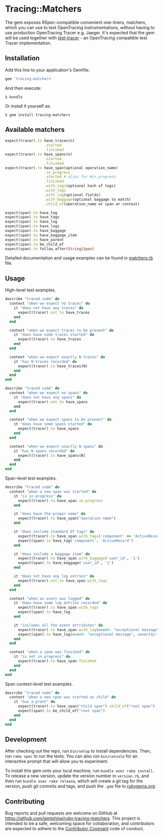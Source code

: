 # Tracing::Matchers

The gem exposes RSpec-compatible convenient one-liners, matchers, which you can use to test OpenTracing instrumentations, without having to use production OpenTracing Tracer e.g. Jaeger. It's expected that the gem will be used together with [test-tracer](https://github.com/iaintshine/ruby-test-tracer) - an OpenTracing compatible test Tracer implementation.

## Installation

Add this line to your application's Gemfile:

```ruby
gem 'tracing-matchers'
```

And then execute:

    $ bundle

Or install it yourself as:

    $ gem install tracing-matchers

## Available matchers

```ruby
expect(tracer).to have_traces(n)
                  .started
                  .finished
expect(tracer).to have_spans(n)
                  .started
                  .finished
expect(tracer).to have_span(optional operation_name)
                  .in_progress
                  .started # alias for #in_progress
                  .finished
                  .with_tags(optional hash of tags)
                  .with_logs
                  .with_log(optional fields)
                  .with_baggage(optional baggage to match)
                  .child_of(operation_name or span or context)

expect(span).to have_tag
expect(span).to have_tags
expect(span).to have_log
expect(span).to have_logs
expect(span).to have_baggage
expect(span).to have_baggage_item
expect(span).to have_parent
expect(span).to be_child_of
expect(span).to follow_after(String|Span)
```

Detailed documentation and usage examples can be found in [matchers.rb](https://github.com/iaintshine/ruby-tracing-matchers/blob/master/lib/tracing/matchers.rb) file.

## Usage

High-level test examples.

```ruby
describe "traced code" do
  context "when we expect no traces" do
    it "does not have any traces" do
      expect(tracer).not_to have_traces
    end
  end

  context "when we expect traces to be present" do
    it "does have some traces started" do
      expect(tracer).to have_traces
    end
  end

  context "when we expect exactly N traces" do
    it "has N traces recorded" do
      expect(tracer).to have_traces(N)
    end
  end
end
```

```ruby
describe "traced code" do
  context "when we expect no spans" do
    it "does not have any spans" do
      expect(tracer).not_to have_spans
    end
  end

  context "when we expect spans to be present" do
    it "does have some spans started" do
      expect(tracer).to have_spans
    end
  end

  context "when we expect exactly N spans" do
    it "has N spans recorded" do
      expect(tracer).to have_spans(N)
    end
  end
end
```

Span-level test examples.

```ruby
describe "traced code" do
  context "when a new span was started" do
    it "is in progress" do
      expect(tracer).to have_span.in_progress
    end

    it "does have the proper name" do
      expect(tracer).to have_span("operation name")
    end

    it "does include standard OT tags" do
      expect(tracer).to have_span.with_tags('component' => 'ActiveRecord')
      expect(span).to have_tag('component', 'ActiveRecord')
    end

    it "does include a baggage item" do
      expect(tracer).to have_span.with_baggage('user_id', '1')
      expect(span).to have_baggage('user_id', '1')
    end

    it "does not have any log entries" do
      expect(tracer).not_to have_span.with_logs
    end
  end

  context "when an event was logged" do
    it "does have some log entries recorded" do
      expect(tracer).to have_span.with_logs
      expect(span).to have_log 
    end

    it "includes all the event attributes" do
      expect(tracer).to have_span.with_log(event: "exceptional message", severity: Logger::ERROR)
      expect(span).to have_log(event: "exceptional message", severity: Logger::ERROR)
    end
  end

  context "when a span was finished" do
    it "is not in progress" do
      expect(tracer).to have_span.finished 
    end
  end
end
```

Span context-level test examples.

```ruby
describe "traced code" do
  context "when a new span was started as child" do
    it "has a prent" do
      expect(tracer).to have_span("child span").child_of("root span")
      expect(span).to be_child_of("root span")
    end
  end
end
```

## Development

After checking out the repo, run `bin/setup` to install dependencies. Then, run `rake spec` to run the tests. You can also run `bin/console` for an interactive prompt that will allow you to experiment.

To install this gem onto your local machine, run `bundle exec rake install`. To release a new version, update the version number in `version.rb`, and then run `bundle exec rake release`, which will create a git tag for the version, push git commits and tags, and push the `.gem` file to [rubygems.org](https://rubygems.org).

## Contributing

Bug reports and pull requests are welcome on GitHub at https://github.com/iaintshine/ruby-tracing-matchers. This project is intended to be a safe, welcoming space for collaboration, and contributors are expected to adhere to the [Contributor Covenant](http://contributor-covenant.org) code of conduct.
